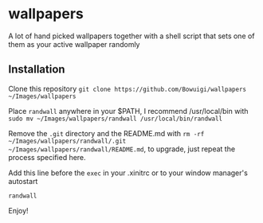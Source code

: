 # wallpapers
A lot of hand picked wallpapers together with a shell script that sets one of them as your active wallpaper randomly

Installation
---

Clone this repository `git clone https://github.com/Bowuigi/wallpapers ~/Images/wallpapers`

Place `randwall` anywhere in your $PATH, I recommend /usr/local/bin with `sudo mv ~/Images/wallpapers/randwall /usr/local/bin/randwall`

Remove the `.git` directory and the README.md with `rm -rf ~/Images/wallpapers/randwall/.git ~/Images/wallpapers/randwall/README.md`, to upgrade, just repeat the process specified here.

Add this line before the `exec` in your .xinitrc or to your window manager's autostart

`randwall`

Enjoy!
